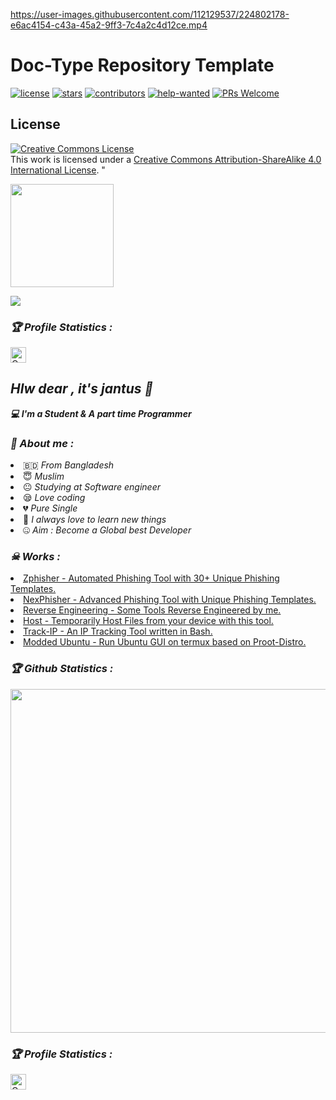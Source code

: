 

https://user-images.githubusercontent.com/112129537/224802178-e6ac4154-c43a-45a2-9ff3-7c4a2c4d12ce.mp4



# Doc-Type Repository Template

[![license](https://badgen.net/github/license/doocs/doc-template?color=green)](https://github.com/doocs/doc-template/blob/main/LICENSE)
[![stars](https://badgen.net/github/stars/doocs/doc-template)](https://github.com/doocs/doc-template/stargazers)
[![contributors](https://badgen.net/github/contributors/doocs/doc-template)](https://github.com/doocs/doc-template/graphs/contributors)
[![help-wanted](https://badgen.net/github/label-issues/doocs/doc-template/help%20wanted/open)](https://github.com/doocs/doc-template/labels/help%20wanted)
[![PRs Welcome](https://badgen.net/badge/PRs/welcome/green)](http://makeapullrequest.com)















## License

<a rel="license" href="http://creativecommons.org/licenses/by-sa/4.0/"><img alt="Creative Commons License" style="border-width:0" src="https://i.creativecommons.org/l/by-sa/4.0/88x31.png" /></a><br />This work is licensed under a <a rel="license" href="http://creativecommons.org/licenses/by-sa/4.0/">Creative Commons Attribution-ShareAlike 4.0 International License</a>.
"<!-- Github README -->

<p align="center"><a href="https://github.com/jantus">

<img height="165" src="https://github-readme-stats.vercel.app/api?username=jantus&show_icons=true&include_all_commits=true&theme=react&cache_seconds=3200&hide_border=true" /></a>

   

<a href="https://github.com/jantus143"><img src="https://github-readme-stats.vercel.app/api/top-langs/?username=Jantus&layout=compact&theme=react&hide_border=true" />

</a></p>

<h3><b><i>🏆 Profile Statistics :</i></b></h3>

<a href="https://github.com/jantus143"><img height="25" title="Counter" src="https://komarev.com/ghpvc/?username=jantus143&color=blueviolet&style=flat-square"></a>

 

<h2><b><i>Hlw dear , it's jantus 👋</i></b></h2>

<b><i>💻 I'm a Student & A part time Programmer</i></b>

 

<h3><b><i>🤠 About me :</i></b></h3>

<li> 🇧🇩 <i>From Bangladesh</i></li>

<li> 😇 <i>Muslim</i></li>

<li> 😐 <i>Studying at Software engineer</i></li>

<li> 😪 <i>Love coding</i></li>

<li> 💔 <i>Pure Single</i></li>

<li> 🐍 <i>I always love to learn new things</i></li>

<li> 🤐 <i>Aim : Become a Global best Developer</i></li>

<h3><b><i>☠ Works :</i></b></h3>

<li> <a href="https://github.com/jantus143/zphisher">Zphisher - Automated Phishing Tool with 30+ Unique Phishing Templates.</a>

<li> <a href="https://github.com/jantus143/nexphisher">NexPhisher - Advanced Phishing Tool with Unique Phishing Templates.</a>

<li> <a href="https://github.com/jantus143/Reverse-Engineering">Reverse Engineering - Some Tools Reverse Engineered by me.</a>

<li> <a href="https://github.com/jantus143/host">Host - Temporarily Host Files from your device with this tool.</a>

<li> <a href="https://github.com/jantus143/track-ip">Track-IP - An IP Tracking Tool written in Bash.</a>

<li> <a href="https://github.com/moded-ubuntu/modded-ubuntu">Modded Ubuntu - Run Ubuntu GUI on termux based on Proot-Distro.</a>

 

<h3><b><i>🏆 Github Statistics :</i></b></h3>

<a href="https://github.com/jantus143"><img width=550 src="https://github-profile-trophy.vercel.app/?username=jantus143&theme=dracula&no-frame=true&title=Followers,Stars,Commit,Repository,Issues"/></a>

 

<h3><b><i>🏆 Profile Statistics :</i></b></h3>

<a href="https://github.com/jantus143"><img height="25" title="Counter" src="https://komarev.com/ghpvc/?username=jantus143&color=blueviolet&style=flat-square"></a>

 

